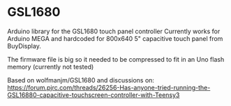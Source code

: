 # GSL1680
Arduino library for the GSL1680 touch panel controller
Currently works for Arduino MEGA and hardcoded for 800x640 5" capacitive touch panel from BuyDisplay.

The firmware file is big so it needed to be compressed to fit in an Uno flash memory (currently not tested)

Based on wolfmanjm/GSL1680 and discussions on: https://forum.pjrc.com/threads/26256-Has-anyone-tried-running-the-GSL16880-capacitive-touchscreen-controller-with-Teensy3
